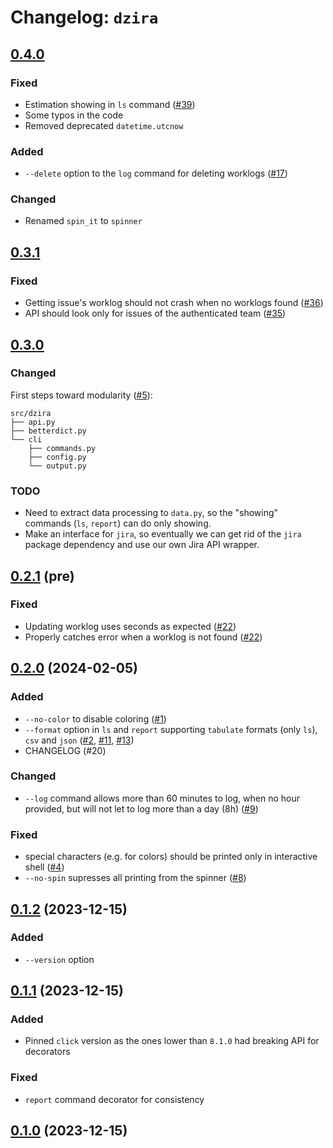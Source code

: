# Changelog: `dzira`


## [0.4.0](https://github.com/caseneuve/dzira/releases/tag/v0.4.0)

### Fixed

* Estimation showing in `ls` command ([#39](https://github.com/caseneuve/dzira/issues/39))
* Some typos in the code
* Removed deprecated `datetime.utcnow`

### Added

* `--delete` option to the `log` command for deleting worklogs ([#17](https://github.com/caseneuve/dzira/issues/17))

### Changed

* Renamed `spin_it` to `spinner`


## [0.3.1](https://github.com/caseneuve/dzira/releases/tag/v0.3.1)

### Fixed

* Getting issue's worklog should not crash when no worklogs found ([#36](https://github.com/caseneuve/dzira/issues/36))
* API should look only for issues of the authenticated team ([#35](https://github.com/caseneuve/dzira/issues/35))


## [0.3.0](https://github.com/caseneuve/dzira/releases/tag/v0.3.0)

### Changed

First steps toward modularity ([#5](https://github.com/caseneuve/dzira/issues/5)):

```
src/dzira
├── api.py
├── betterdict.py
└── cli
    ├── commands.py
    ├── config.py
    └── output.py
```

### TODO

- Need to extract data processing to `data.py`, so the "showing"
  commands (`ls`, `report`) can do only showing.
- Make an interface for `jira`, so eventually we can get rid of the
  `jira` package dependency and use our own Jira API wrapper.


## [0.2.1](https://github.com/caseneuve/dzira/releases/tag/v0.2) (pre)

### Fixed

* Updating worklog uses seconds as expected ([#22](https://github.com/caseneuve/dzira/issues/22))
* Properly catches error when a worklog is not found ([#22](https://github.com/caseneuve/dzira/issues/22))


## [0.2.0](https://github.com/caseneuve/dzira/releases/tag/v0.2) (2024-02-05)

### Added

* `--no-color` to disable coloring ([#1](https://github.com/caseneuve/dzira/issues/1)) 
* `--format` option in `ls` and `report` supporting `tabulate` formats (only
  `ls`), `csv` and `json` ([#2](https://github.com/caseneuve/dzira/issues/2),
  [#11](https://github.com/caseneuve/dzira/issues/11),
  [#13](https://github.com/caseneuve/dzira/issues/13))
* CHANGELOG (#20)

### Changed 

* `--log` command allows more than 60 minutes to log, when no hour provided, but
  will not let to log more than a day (8h)
  ([#9](https://github.com/caseneuve/dzira/issues/9))

### Fixed

* special characters (e.g. for colors) should be printed only in interactive
  shell ([#4](https://github.com/caseneuve/dzira/issues/4))
* `--no-spin` supresses all printing from the spinner
  ([#8](https://github.com/caseneuve/dzira/issues/8))


## [0.1.2](https://github.com/caseneuve/dzira/releases/tag/v0.1.2) (2023-12-15)

### Added

- `--version` option


## [0.1.1](https://github.com/caseneuve/dzira/releases/tag/v0.1.1) (2023-12-15)

### Added

- Pinned `click` version as the ones lower than `8.1.0` had breaking API for decorators

### Fixed

- `report` command decorator for consistency


## [0.1.0](https://github.com/caseneuve/dzira/releases/tag/v0.1) (2023-12-15)
